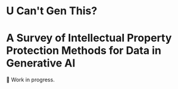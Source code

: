# U Can't Gen This? 
# A Survey of Intellectual Property Protection Methods for Data in Generative AI

:construction_worker: Work in progress.
